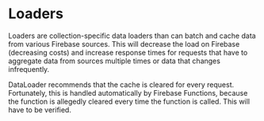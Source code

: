 # Loaders

Loaders are collection-specific data loaders than can batch and cache data from various Firebase sources. This will decrease the load on Firebase (decreasing costs) and increase response times for requests that have to aggregate data from sources multiple times or data that changes infrequently.

DataLoader recommends that the cache is cleared for every request. Fortunately, this is handled automatically by Firebase Functions, because the function is allegedly cleared every time the function is called. This will have to be verified.
